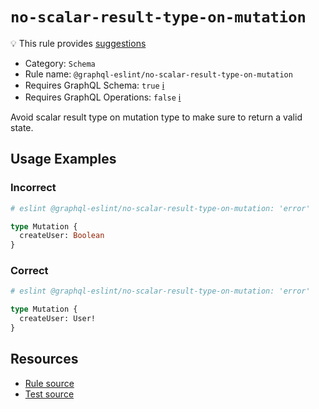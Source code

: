 # `no-scalar-result-type-on-mutation`

💡 This rule provides
[suggestions](https://eslint.org/docs/developer-guide/working-with-rules#providing-suggestions)

- Category: `Schema`
- Rule name: `@graphql-eslint/no-scalar-result-type-on-mutation`
- Requires GraphQL Schema: `true` [ℹ️](../../README.md#extended-linting-rules-with-graphql-schema)
- Requires GraphQL Operations: `false`
  [ℹ️](../../README.md#extended-linting-rules-with-siblings-operations)

Avoid scalar result type on mutation type to make sure to return a valid state.

## Usage Examples

### Incorrect

```graphql
# eslint @graphql-eslint/no-scalar-result-type-on-mutation: 'error'

type Mutation {
  createUser: Boolean
}
```

### Correct

```graphql
# eslint @graphql-eslint/no-scalar-result-type-on-mutation: 'error'

type Mutation {
  createUser: User!
}
```

## Resources

- [Rule source](../../packages/plugin/src/rules/no-scalar-result-type-on-mutation.ts)
- [Test source](../../packages/plugin/tests/no-scalar-result-type-on-mutation.spec.ts)
